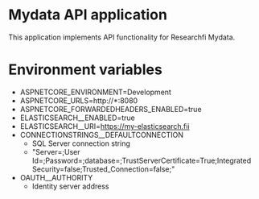 # Mydata API application
This application implements API functionality for Researchfi Mydata.

# Environment variables
- ASPNETCORE_ENVIRONMENT=Development
- ASPNETCORE_URLS=http://*:8080
- ASPNETCORE_FORWARDEDHEADERS_ENABLED=true
- ELASTICSEARCH__ENABLED=true
- ELASTICSEARCH__URI=https://my-elasticsearch.fii
- CONNECTIONSTRINGS__DEFAULTCONNECTION
  - SQL Server connection string
  - "Server=<sql server address>;User Id=<user id>;Password=<password>;database=<db name>;TrustServerCertificate=True;Integrated Security=false;Trusted_Connection=false;"
- OAUTH__AUTHORITY
  - Identity server address
